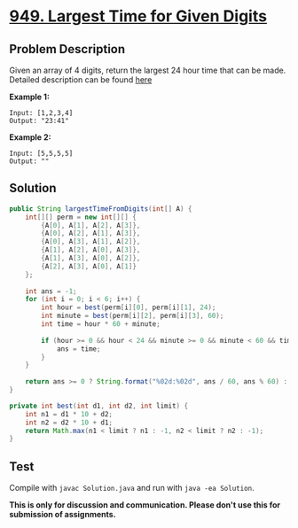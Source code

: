 # [949. Largest Time for Given Digits][title]

## Problem Description
Given an array of 4 digits, return the largest 24 hour time that can be made. Detailed description can be found [here][title]

**Example 1:**

```
Input: [1,2,3,4]
Output: "23:41"
```

**Example 2:**

```
Input: [5,5,5,5]
Output: ""
```

## Solution


```java
public String largestTimeFromDigits(int[] A) {
    int[][] perm = new int[][] {
        {A[0], A[1], A[2], A[3]},
        {A[0], A[2], A[1], A[3]},
        {A[0], A[3], A[1], A[2]},
        {A[1], A[2], A[0], A[3]},
        {A[1], A[3], A[0], A[2]},
        {A[2], A[3], A[0], A[1]}
    };
    
    int ans = -1;
    for (int i = 0; i < 6; i++) {
        int hour = best(perm[i][0], perm[i][1], 24);
        int minute = best(perm[i][2], perm[i][3], 60);
        int time = hour * 60 + minute;
        
        if (hour >= 0 && hour < 24 && minute >= 0 && minute < 60 && time > ans) {
            ans = time;
        }
    }
    
    return ans >= 0 ? String.format("%02d:%02d", ans / 60, ans % 60) : "";
}

private int best(int d1, int d2, int limit) {
    int n1 = d1 * 10 + d2;
    int n2 = d2 * 10 + d1;
    return Math.max(n1 < limit ? n1 : -1, n2 < limit ? n2 : -1);
}
```

## Test

Compile with `javac Solution.java` and run with `java -ea Solution`.


**This is only for discussion and communication. Please don't use this for submission of assignments.**

[title]: https://leetcode.com/problems/largest-time-for-given-digits/